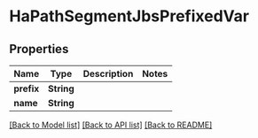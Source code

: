 # HaPathSegmentJbsPrefixedVar

## Properties

Name | Type | Description | Notes
------------ | ------------- | ------------- | -------------
**prefix** | **String** |  | 
**name** | **String** |  | 

[[Back to Model list]](../README.md#documentation-for-models) [[Back to API list]](../README.md#documentation-for-api-endpoints) [[Back to README]](../README.md)


